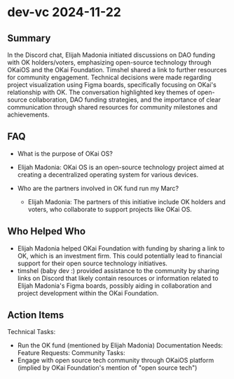 # dev-vc 2024-11-22

## Summary
 In the Discord chat, Elijah Madonia initiated discussions on DAO funding with OK holders/voters, emphasizing open-source technology through OKaiOS and the OKai Foundation. Timshel shared a link to further resources for community engagement. Technical decisions were made regarding project visualization using Figma boards, specifically focusing on OKai's relationship with OK. The conversation highlighted key themes of open-source collaboration, DAO funding strategies, and the importance of clear communication through shared resources for community milestones and achievements.

## FAQ
 - What is the purpose of OKai OS?
  - Elijah Madonia: OKai OS is an open-source technology project aimed at creating a decentralized operating system for various devices.

- Who are the partners involved in OK fund run my Marc?
  - Elijah Madonia: The partners of this initiative include OK holders and voters, who collaborate to support projects like OKai OS.

## Who Helped Who
 - Elijah Madonia helped OKai Foundation with funding by sharing a link to OK, which is an investment firm. This could potentially lead to financial support for their open source technology initiatives.
- timshel (baby dev :) provided assistance to the community by sharing links on Discord that likely contain resources or information related to Elijah Madonia's Figma boards, possibly aiding in collaboration and project development within the OKai Foundation.

## Action Items
 Technical Tasks:
  - Run the OK fund (mentioned by Elijah Madonia)
Documentation Needs:
Feature Requests:
Community Tasks:
- Engage with open source tech community through OKaiOS platform (implied by OKai Foundation's mention of "open source tech")

